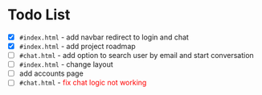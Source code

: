 ---
---

# Todo List

- [x] `#index.html` - add navbar redirect to login and chat
- [x] `#index.html` - add project roadmap
- [ ] `#chat.html` - add option to search user by email and start conversation
- [ ] `#index.html` - change layout
- [ ] add accounts page
- [ ] `#chat.html` - <span style="color:red;">fix chat logic not working</span>